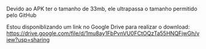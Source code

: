 Devido ao APK ter o tamanho de 33mb, ele ultrapassa o tamanho permitido pelo GitHub

Estou disponiblizando um link no Google Drive para realizar o download: https://drive.google.com/file/d/1mu8ay1FbPvnVU0FCtOQzTa55HNQFjwGh/view?usp=sharing
